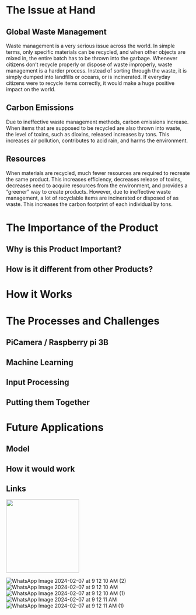 # The Issue at Hand
## Global Waste Management
Waste management is a very serious issue across the world. In simple terms, only specific materials can be recycled, and when other objects are mixed in, the entire batch has to be thrown into the garbage. Whenever citizens don’t recycle properly or dispose of waste improperly, waste management is a harder process. Instead of sorting through the waste, it is simply dumped into landfills or oceans, or is incinerated. If everyday citizens were to recycle items correctly, it would make a huge positive impact on the world.

## Carbon Emissions
Due to ineffective waste management methods, carbon emissions increase. When items that are supposed to be recycled are also thrown into waste, the level of toxins, such as dioxins, released increases by tons. This increases air pollution, contributes to acid rain, and harms the environment.

## Resources 
When materials are recycled, much fewer resources are required to recreate the same product. This increases efficiency, decreases release of toxins, decreases need to acquire resources from the environment, and provides a “greener” way to create products. However, due to ineffective waste management, a lot of recyclable items are incinerated or disposed of as waste. This increases the carbon footprint of each individual by tons.

# The Importance of the Product
## Why is this Product Important?
## How is it different from other Products?

# How it Works

# The Processes and Challenges
## PiCamera / Raspberry pi 3B

## Machine Learning

## Input Processing

## Putting them Together

# Future Applications

## Model

## How it would work

## Links
<img src="[https://your-image-url.type](https://github.com/AkaGitash/EcoRevs/assets/98696650/cbd655c8-a65f-4dbb-87f0-b4e0add64ffa)" width="200" height="200">

![WhatsApp Image 2024-02-07 at 9 12 10 AM (2)](https://github.com/AkaGitash/EcoRevs/assets/98696650/73396785-26a2-4ac2-ab55-821db0ceade5)
![WhatsApp Image 2024-02-07 at 9 12 10 AM](https://github.com/AkaGitash/EcoRevs/assets/98696650/2d6b5be5-cd2d-404a-8d15-6e4d2daefce3)
![WhatsApp Image 2024-02-07 at 9 12 10 AM (1)](https://github.com/AkaGitash/EcoRevs/assets/98696650/4dbf7a89-2bd5-4d6d-81ac-68c5400ec662)
![WhatsApp Image 2024-02-07 at 9 12 11 AM](https://github.com/AkaGitash/EcoRevs/assets/98696650/ac4f8f42-93a9-4622-92c0-e9ca265f73f7)
![WhatsApp Image 2024-02-07 at 9 12 11 AM (1)](https://github.com/AkaGitash/EcoRevs/assets/98696650/f39da516-0bde-4534-9027-0d28231ef43c)
